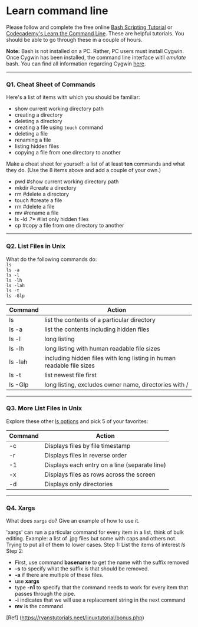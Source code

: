 # Learn command line

Please follow and complete the free online [Bash Scripting Tutorial](https://ryanstutorials.net/bash-scripting-tutorial/) or [Codecademy's Learn the Command Line](https://www.codecademy.com/learn/learn-the-command-line). These are helpful tutorials. You should be able to go through these in a couple of hours.

**Note:** Bash is not installed on a PC. Rather, PC users must install Cygwin. Once Cygwin has been installed, the command line interface witll _emulate_ bash. You can find all information regarding Cygwin [here](https://www.cygwin.com/).

---

### Q1.  Cheat Sheet of Commands  

Here's a list of items with which you should be familiar:  
* show current working directory path
* creating a directory
* deleting a directory
* creating a file using `touch` command
* deleting a file
* renaming a file
* listing hidden files
* copying a file from one directory to another

Make a cheat sheet for yourself: a list of at least **ten** commands and what they do.  (Use the 8 items above and add a couple of your own.)  

> > 
* pwd      #show current working directory path
* mkdir    #create a directory
* rm       #delete a directory
* touch    #create a file
* rm       #delete a file
* mv       #rename a file
* ls -ld .?*   #list only hidden files
* cp       #copy a file from one directory to another

---

### Q2.  List Files in Unix   

What do the following commands do:  
`ls`  
`ls -a`  
`ls -l`  
`ls -lh`  
`ls -lah`  
`ls -t`  
`ls -Glp`  

| Command | Action                                                                |
|---------|-----------------------------------------------------------------------|
| ls      | list the contents of a particular directory                           |
| ls -a   | list the contents including hidden files                              |
| ls -l   | long listing                                                          |
| ls -lh  | long listing with human readable file sizes                           |
| ls -lah | including hidden files with long listing in human readable file sizes |
| ls -t   | list newest file first                                                |
| ls -Glp | long listing, excludes owner name, directories with /                 |

---

### Q3.  More List Files in Unix  

Explore these other [ls options](http://www.techonthenet.com/unix/basic/ls.php) and pick 5 of your favorites:

| Command | Action                                       |
|---------|----------------------------------------------|
| -c      | Displays files by file timestamp             |
| -r      | Displays files in reverse order              |
| -1      | Displays each entry on a line (separate line)|
| -x      | Displays files as rows across the screen     |
| -d      | Displays only directories                    |

---

### Q4.  Xargs   

What does `xargs` do? Give an example of how to use it.

'xargs' can run a particular command for every item in a list, think of bulk editing. 
Example: a list of .jpg files but some with caps and others not. Trying to put all of them to lower cases.
Step 1: List the items of interest _ls_
Step 2:
  * First, use command __basename__ to get the name with the suffix removed
  * __-s__ to specify what the suffix is that should be removed.
  * __-a__ if there are multiple of these files.
  * use __xargs__ 
  * type __-n1__ to specify that the command needs to work for every item that passes through the pipe.
  * __-i__ indicates that we will use a replacement string in the next command 
  * __mv__ is the command 
 
[Ref] (https://ryanstutorials.neet/linuxtutorial/bonus.php)
